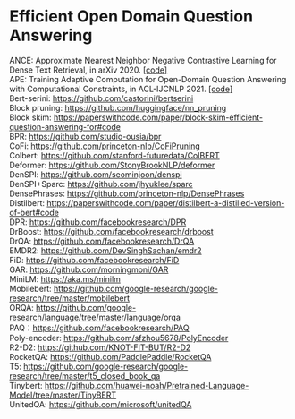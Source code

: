 # Efficient Open Domain Question Answering

ANCE: Approximate Nearest Neighbor Negative Contrastive Learning for Dense Text Retrieval, in arXiv 2020. [[code]](https://aka.ms/ance)  
APE: Training Adaptive Computation for Open-Domain Question Answering with Computational Constraints, in ACL-IJCNLP 2021. [[code]](https://github.com/uclnlp/APE)  
Bert-serini: https://github.com/castorini/bertserini  
Block pruning: https://github.com/huggingface/nn_pruning  
Block skim: https://paperswithcode.com/paper/block-skim-efficient-question-answering-for#code   
BPR: https://github.com/studio-ousia/bpr   
CoFi: https://github.com/princeton-nlp/CoFiPruning  
Colbert: https://github.com/stanford-futuredata/ColBERT  
Deformer: https://github.com/StonyBrookNLP/deformer  
DenSPI: https://github.com/seominjoon/denspi  
DenSPI+Sparc: https://github.com/jhyuklee/sparc  
DensePhrases: https://github.com/princeton-nlp/DensePhrases  
Distilbert: https://paperswithcode.com/paper/distilbert-a-distilled-version-of-bert#code  
DPR: https://github.com/facebookresearch/DPR  
DrBoost: https://github.com/facebookresearch/drboost   
DrQA: https://github.com/facebookresearch/DrQA  
EMDR2: https://github.com/DevSinghSachan/emdr2  
FiD: https://github.com/facebookresearch/FiD   
GAR: https://github.com/morningmoni/GAR  
MiniLM: https://aka.ms/minilm  
Mobilebert: https://github.com/google-research/google-research/tree/master/mobilebert  
ORQA: https://github.com/google-research/language/tree/master/language/orqa  
PAQ：https://github.com/facebookresearch/PAQ  
Poly-encoder: https://github.com/sfzhou5678/PolyEncoder  
R2-D2: https://github.com/KNOT-FIT-BUT/R2-D2  
RocketQA: https://github.com/PaddlePaddle/RocketQA  
T5: https://github.com/google-research/google-research/tree/master/t5_closed_book_qa  
Tinybert: https://github.com/huawei-noah/Pretrained-Language-Model/tree/master/TinyBERT  
UnitedQA: https://github.com/microsoft/unitedQA  
